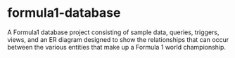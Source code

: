 # formula1-database
A Formula1 database project consisting of sample data, queries, triggers, views, and an ER diagram designed to show the relationships that can occur between the various entities that make up a Formula 1 world championship.
